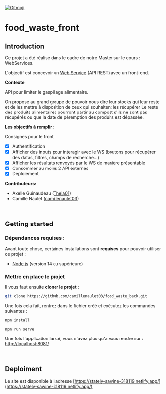 <a href="https://gitmoji.dev">
  <img src="https://img.shields.io/badge/gitmoji-%20😜%20😍-FFDD67.svg?style=flat-square" alt="Gitmoji">
</a>

# food_waste_front

## Introduction

Ce projet a été réalisé dans le cadre de notre Master sur le cours : WebServices.

L'objectif est concevoir un [Web Service](https://github.com/camillenaulet03/food_waste_back) (API REST) avec un front-end.

**Contexte**

API pour limiter le gaspillage alimentaire.

On propose au grand groupe de pouvoir nous dire leur stocks qui leur reste et de les mettre à disposition de ceux qui souhaitent les récupérer Le reste des produits alimentaires pourront partir au compost s'ils ne sont pas récupérés ou que la date de péremption des produits est dépassée.

**Les objectifs à remplir :**

Consignes pour le front :

- [x] Authentification
- [x] Afficher des inputs pour interagir avec le WS (boutons pour récupérer des datas, filtres, champs de recherche...)
- [x] Afficher les résultats renvoyés par le WS de manière présentable
- [x] Consommer au moins 2 API externes
- [x] Déploiement

**Contributeurs:**

- Axelle Guinaudeau ([Theia01](https://github.com/Theia01))
- Camille Naulet ([camillenaulet03](https://github.com/camillenaulet03))

&nbsp;

## Getting started

### Dépendances requises :

Avant toute chose, certaines installations sont **requises** pour pouvoir utiliser ce projet :

- [Node.js](https://nodejs.org/en/download/) (version 14 ou supérieure)

### Mettre en place le projet

Il vous faut ensuite **cloner le projet :**

```sh
git clone https://github.com/camillenaulet03/food_waste_back.git
```

Une fois cela fait, rentrez dans le fichier créé et exécutez les commandes suivantes :

```sh
npm install
```
```sh
npm run serve
```

Une fois l'application lancé, vous n'avez plus qu'a vous rendre sur : [http://localhost:8081/](http://localhost:8081/)

&nbsp;

## Deploiment

Le site est disponible à l'adresse [https://stately-sawine-318119.netlify.app/](https://stately-sawine-318119.netlify.app/)
